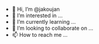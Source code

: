 - 👋 Hi, I’m @jakoujan
- 👀 I’m interested in ...
- 🌱 I’m currently learning ...
- 💞️ I’m looking to collaborate on ...
- 📫 How to reach me ...

<!---
jakoujan/jakoujan is a ✨ special ✨ repository because its `README.md` (this file) appears on your GitHub profile.
You can click the Preview link to take a look at your changes.
--->
